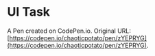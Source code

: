 # UI Task

A Pen created on CodePen.io. Original URL: [https://codepen.io/chaoticpotato/pen/zYEPRYG](https://codepen.io/chaoticpotato/pen/zYEPRYG).

